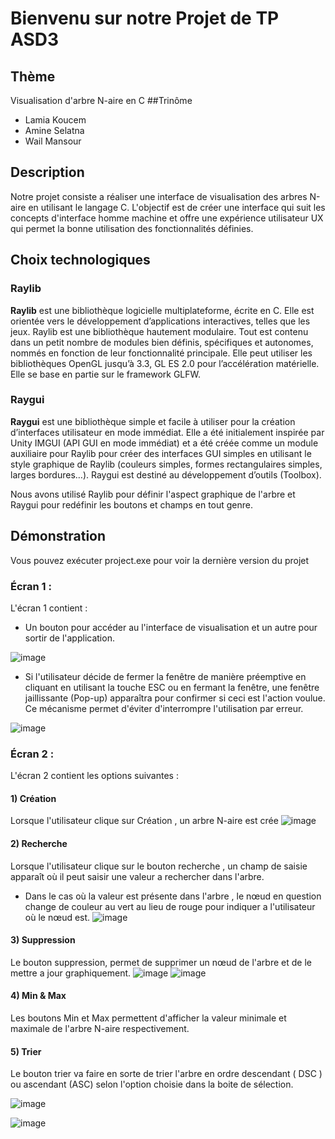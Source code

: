 # Bienvenu sur notre Projet de TP ASD3

## Thème 

Visualisation d'arbre N-aire en C 
##Trinôme 

- Lamia Koucem
- Amine Selatna
- Wail Mansour
  
## Description
Notre projet consiste a réaliser une interface de visualisation des arbres N-aire en utilisant le langage C. L'objectif est de créer une interface qui suit les concepts d'interface homme machine et offre une expérience utilisateur UX qui permet la bonne utilisation des fonctionnalités définies.

## Choix technologiques 
### Raylib
**Raylib** est une bibliothèque logicielle multiplateforme, écrite en C. Elle est orientée vers le développement d’applications interactives, telles que les jeux. Raylib est une bibliothèque hautement modulaire. Tout est contenu dans un petit nombre de modules bien définis, spécifiques et autonomes, nommés en fonction de leur fonctionnalité principale. Elle peut utiliser les bibliothèques OpenGL jusqu’à 3.3, GL ES 2.0 pour l’accélération matérielle. Elle se base en partie sur le framework GLFW.
### Raygui
**Raygui** est une bibliothèque simple et facile à utiliser pour la création d’interfaces utilisateur en mode immédiat. Elle a été initialement inspirée par Unity IMGUI (API GUI en mode immédiat) et a été créée comme un module auxiliaire pour Raylib pour créer des interfaces GUI simples en utilisant le style graphique de Raylib (couleurs simples, formes rectangulaires simples, larges bordures…). Raygui est destiné au développement d’outils (Toolbox).

Nous avons utilisé Raylib pour définir l'aspect graphique de l'arbre et Raygui pour redéfinir les boutons et champs en tout genre. 

## Démonstration 
Vous pouvez exécuter project.exe pour voir la dernière version du projet
### Écran 1 : 
L'écran 1 contient : 
- Un bouton pour accéder au l'interface de visualisation et un autre pour sortir de l'application.
  
![image](https://github.com/LemonLamo/Projet-algo-S3/assets/94323231/6fd6711c-0369-4eed-a879-b558123bd13c)

- Si l'utilisateur décide de fermer la fenêtre de manière préemptive en cliquant en utilisant la touche ESC ou en fermant la fenêtre, une fenêtre jaillissante (Pop-up) apparaîtra pour confirmer si ceci est l'action voulue. Ce mécanisme permet d'éviter d'interrompre l'utilisation par erreur.

![image](https://github.com/LemonLamo/Projet-algo-S3/assets/94323231/a2c4b74f-2751-4ed4-bab5-2b5f4bf958ae)

### Écran 2 : 
L'écran 2 contient les options suivantes : 

#### 1) Création 
Lorsque l'utilisateur clique sur Création , un arbre N-aire est crée 
![image](https://github.com/LemonLamo/Projet-algo-S3/assets/94323231/72e52312-4ae6-4144-9a4d-3389b5e551a1)

#### 2) Recherche 

Lorsque l'utilisateur clique sur le bouton recherche , un champ de saisie apparaît où il peut saisir une valeur a rechercher dans l'arbre. 
- Dans le cas où la valeur est présente dans l'arbre , le nœud en question change de couleur au vert au lieu de rouge pour indiquer a l'utilisateur où le nœud est. 
![image](https://github.com/LemonLamo/Projet-algo-S3/assets/94323231/8b7c3dd7-0fd2-4a76-aa92-f987c4cb82e1)

#### 3) Suppression 

Le bouton suppression, permet de supprimer un nœud de l'arbre et de le mettre a jour graphiquement. 
![image](https://github.com/LemonLamo/Projet-algo-S3/assets/94323231/75e4bcac-d929-4357-9664-82aaf8316bda)
![image](https://github.com/LemonLamo/Projet-algo-S3/assets/94323231/2eeb8326-9cb4-46b0-a562-69e54526a904)

#### 4) Min & Max 

Les boutons Min et Max permettent d'afficher la valeur minimale et maximale de l'arbre N-aire respectivement. 

#### 5) Trier 

Le bouton trier va faire en sorte de trier l'arbre en ordre descendant ( DSC ) ou ascendant (ASC) selon l'option choisie dans la boite de sélection. 

![image](https://github.com/LemonLamo/Projet-algo-S3/assets/94323231/b7a5d2a7-7d96-420c-82ec-4400bdafeaac)

![image](https://github.com/LemonLamo/Projet-algo-S3/assets/94323231/7b941122-a0d3-4a5c-9d13-6e31322abc0b)


